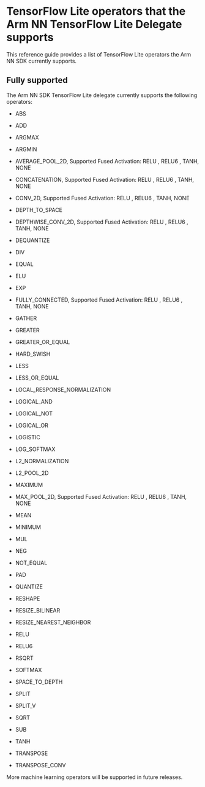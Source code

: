 # TensorFlow Lite operators that the Arm NN TensorFlow Lite Delegate supports

This reference guide provides a list of TensorFlow Lite operators the Arm NN SDK currently supports.

## Fully supported

The Arm NN SDK TensorFlow Lite delegate currently supports the following operators:

* ABS

* ADD

* ARGMAX

* ARGMIN

* AVERAGE_POOL_2D, Supported Fused Activation: RELU , RELU6 , TANH, NONE

* CONCATENATION, Supported Fused Activation: RELU , RELU6 , TANH, NONE

* CONV_2D, Supported Fused Activation: RELU , RELU6 , TANH, NONE

* DEPTH_TO_SPACE

* DEPTHWISE_CONV_2D, Supported Fused Activation: RELU , RELU6 , TANH, NONE

* DEQUANTIZE

* DIV

* EQUAL

* ELU

* EXP

* FULLY_CONNECTED, Supported Fused Activation: RELU , RELU6 , TANH, NONE

* GATHER

* GREATER

* GREATER_OR_EQUAL

* HARD_SWISH

* LESS

* LESS_OR_EQUAL

* LOCAL_RESPONSE_NORMALIZATION

* LOGICAL_AND
  
* LOGICAL_NOT
  
* LOGICAL_OR

* LOGISTIC

* LOG_SOFTMAX

* L2_NORMALIZATION

* L2_POOL_2D

* MAXIMUM

* MAX_POOL_2D, Supported Fused Activation: RELU , RELU6 , TANH, NONE

* MEAN

* MINIMUM

* MUL

* NEG

* NOT_EQUAL

* PAD

* QUANTIZE

* RESHAPE

* RESIZE_BILINEAR

* RESIZE_NEAREST_NEIGHBOR

* RELU

* RELU6

* RSQRT

* SOFTMAX

* SPACE_TO_DEPTH

* SPLIT

* SPLIT_V

* SQRT

* SUB

* TANH

* TRANSPOSE

* TRANSPOSE_CONV

More machine learning operators will be supported in future releases.
